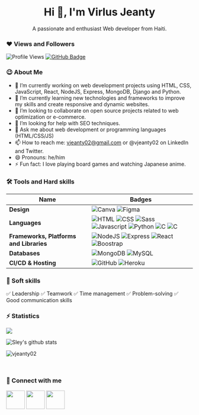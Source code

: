<h1 align = "center" >Hi 👋, I'm Virlus Jeanty</h1>
<p align="center">A passionate and enthusiast Web developer from Haiti.</p>

### ❤ Views and Followers
![Profile Views](https://komarev.com/ghpvc/?username=vjeanty02&color=brightgreen&style=plastic)
<a href="https://github.com/vjeanty02?tab=followers"><img src="https://img.shields.io/github/followers/vjeanty02?label=Followers&style=social" alt="GitHub Badge"></a>

### 😉 About Me 

- 🔭 I’m currently working on web development projects using HTML, CSS, JavaScript, React, NodeJS, Express, MongoDB, Django and Python.
- 🌱 I’m currently learning new technologies and frameworks to improve my skills and create responsive and dynamic websites.
- 👯 I’m looking to collaborate on open source projects related to web optimization or e-commerce.
- 🤔 I’m looking for help with SEO techniques.
- 💬 Ask me about web development or programming languages (HTML/CSS/JS)
- 📫 How to reach me: vjeanty02@gmail.com or @vjeanty02 on LinkedIn and Twitter.
- 😄 Pronouns: he/him
- ⚡ Fun fact: I love playing board games and watching Japanese anime.

### 🛠 Tools and Hard skills

Name | Badges
--- | ---
**Design**  |  ![Canva](https://img.shields.io/badge/Canva-blue?style=for-the-badge&logo=Canva&logoColor=#blue)  ![Figma](https://img.shields.io/badge/figma-%23F24E1E.svg?style=for-the-badge&logo=figma&logoColor=white) 
**Languages**  |  ![HTML](https://img.shields.io/badge/HTML5-E34F26?style=for-the-badge&logo=html5&logoColor=white) ![CSS](https://img.shields.io/badge/CSS3-1572B6?style=for-the-badge&logo=css3&logoColor=white) ![Sass](https://img.shields.io/badge/sass-20232A.svg?style=for-the-badge&logo=sass&logoColor=#white) ![Javascript](https://img.shields.io/badge/JavaScript-323330?style=for-the-badge&logo=javascript&logoColor=F7DF1E) ![Python](https://img.shields.io/badge/Python-3776AB.svg?style=for-the-badge&logo=Python&logoColor=white) ![C](https://img.shields.io/badge/Java-%2300599C.svg?style=for-the-badge&logo=Java&logoColor=white) ![C](https://img.shields.io/badge/Csharp-%2300599C.svg?style=for-the-badge&logo=Csharp&logoColor=white) 
**Frameworks, Platforms and Libraries** | ![NodeJS](https://img.shields.io/badge/node.js-6DA55F?style=for-the-badge&logo=node.js&logoColor=white) ![Express](https://img.shields.io/badge/Express-000?style=for-the-badge&logo=express&logoColor=white) ![React](https://img.shields.io/badge/React-20232A?style=for-the-badge&logo=react&logoColor=61DAFB)  ![Boostrap](https://img.shields.io/badge/Bootstrap-563D7C?style=for-the-badge&logo=bootstrap&logoColor=white)
**Databases**  | ![MongoDB](https://img.shields.io/badge/MongoDB-%234ea94b.svg?style=for-the-badge&logo=mongodb&logoColor=white) ![MySQL](https://img.shields.io/badge/mysql-%2300f.svg?style=for-the-badge&logo=mysql&logoColor=white)
**CI/CD & Hosting**   | ![GitHub](https://img.shields.io/badge/Github-%232671E5.svg?style=for-the-badge&logo=github&logoColor=white) ![Heroku](https://img.shields.io/badge/heroku-blue?style=for-the-badge&logo=heroku&logoColor=#blue)
</p>


### 👔 Soft skills

✅ Leadership ✅ Teamwork ✅ Time management ✅ Problem-solving ✅ Good communication skills


### ⚡ Statistics

<p><img align="center" src="https://github-readme-stats.vercel.app/api/top-langs/?username=vjeanty02&langs_count=8&layout=compact&theme=dark&hide_border=false" /></p>
<p><img align="center" src="https://github-readme-stats.vercel.app/api?username=vjeanty02&show_icons=true&include_all_commits=true&count_private=true&layout=compact&theme=dark&hide_border=false&border_radius=2&hide=contribs" alt="Sley's github stats" /></p>

<p><img align="center" src="https://github-readme-streak-stats.herokuapp.com/?user=vjeanty02&theme=dark" alt="vjeanty02" /></p>
<br/>

### 🤝 Connect with me
<a href="mailto:vjeanty02@gmail.com"><img src='https://img.shields.io/badge/Gmail-20232A?style=for-the-badge&logo=gmail&logoColor=#blue' height='50px'></a>
<a href='https://linkedin.com/in/vjeanty02'><img src='https://img.shields.io/badge/LinkedIN-20232A?style=for-the-badge&logo=linkedin&logoColor=blue' height='50px'/></a>
<a href='https://twitter.com/vjeanty02'><img src='https://img.shields.io/badge/twitter-20232A?style=for-the-badge&logo=twitter&logoColor=blue' height='50px'/></a>
